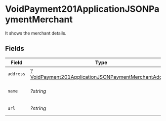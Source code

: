 # VoidPayment201ApplicationJSONPaymentMerchant

It shows the merchant details.


## Fields

| Field                                                                                                                                  | Type                                                                                                                                   | Required                                                                                                                               | Description                                                                                                                            | Example                                                                                                                                |
| -------------------------------------------------------------------------------------------------------------------------------------- | -------------------------------------------------------------------------------------------------------------------------------------- | -------------------------------------------------------------------------------------------------------------------------------------- | -------------------------------------------------------------------------------------------------------------------------------------- | -------------------------------------------------------------------------------------------------------------------------------------- |
| `address`                                                                                                                              | [?VoidPayment201ApplicationJSONPaymentMerchantAddress](../../models/operations/VoidPayment201ApplicationJSONPaymentMerchantAddress.md) | :heavy_minus_sign:                                                                                                                     | Merchant address.                                                                                                                      |                                                                                                                                        |
| `name`                                                                                                                                 | *?string*                                                                                                                              | :heavy_minus_sign:                                                                                                                     | Name of the merchant.                                                                                                                  | John Doe                                                                                                                               |
| `url`                                                                                                                                  | *?string*                                                                                                                              | :heavy_minus_sign:                                                                                                                     | URL of the merchant.                                                                                                                   | https://acmecorp.com                                                                                                                   |